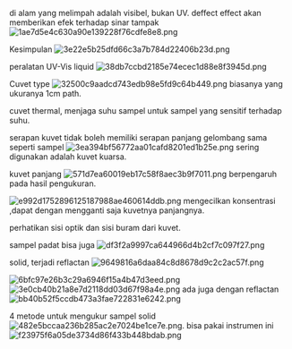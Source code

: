 di alam yang melimpah adalah visibel, bukan UV.
deffect effect akan memberikan efek terhadap sinar tampak
![1ae7d5e4c630a90e139228f76cdfe8e8.png](../../../_resources/1ae7d5e4c630a90e139228f76cdfe8e8.png)

Kesimpulan
![3e22e5b25dfd66c3a7b784d22406b23d.png](../../../_resources/3e22e5b25dfd66c3a7b784d22406b23d.png)

peralatan UV-Vis liquid
![38db7ccbd2185e74ecec1d88e8f3945d.png](../../../_resources/38db7ccbd2185e74ecec1d88e8f3945d.png)

Cuvet type
![32500c9aadcd743edb98e5fd9c64b449.png](../../../_resources/32500c9aadcd743edb98e5fd9c64b449.png)
biasanya yang ukuranya 1cm path. 

cuvet thermal, menjaga suhu sampel untuk sampel yang sensitif terhadap suhu. 

serapan kuvet tidak boleh memiliki serapan panjang gelombang sama seperti sampel
![3ea394bf56772aa01cafd8201ed1b25e.png](../../../_resources/3ea394bf56772aa01cafd8201ed1b25e.png)
sering digunakan adalah kuvet kuarsa. 

kuvet panjang
![571d7ea60019eb17c58f8aec3b9f7011.png](../../../_resources/571d7ea60019eb17c58f8aec3b9f7011.png)
berpengaruh pada hasil pengukuran. 

![e992d1752896125187988ae460614ddb.png](../../../_resources/e992d1752896125187988ae460614ddb.png)
mengecilkan konsentrasi ,dapat dengan mengganti saja kuvetnya panjangnya. 

perhatikan sisi optik dan sisi buram dari kuvet.

sampel padat bisa juga
![df3f2a9997ca644966d4b2cf7c097f27.png](../../../_resources/df3f2a9997ca644966d4b2cf7c097f27.png)

solid, terjadi reflactan
![9649816a6daa84c8d8678d9c2c2ac57f.png](../../../_resources/9649816a6daa84c8d8678d9c2c2ac57f.png)

![6bfc97e26b3c29a6946f15a4b47d3eed.png](../../../_resources/6bfc97e26b3c29a6946f15a4b47d3eed.png)
![3e0cb40b21a8e7d2118dd03d67f98a4e.png](../../../_resources/3e0cb40b21a8e7d2118dd03d67f98a4e.png)
ada juga dengan reflactan
![bb40b52f5ccdb473a3fae722831e6242.png](../../../_resources/bb40b52f5ccdb473a3fae722831e6242.png) 

4 metode untuk mengukur sampel solid
![482e5bccaa236b285ac2e7024be1ce7e.png](../../../_resources/482e5bccaa236b285ac2e7024be1ce7e.png). 
bisa pakai instrumen ini
![f23975f6a05de3734d86f433b448bdab.png](../../../_resources/f23975f6a05de3734d86f433b448bdab.png)